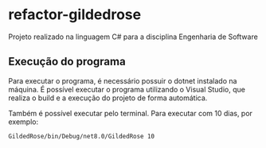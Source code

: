 # refactor-gildedrose
Projeto realizado na linguagem C# para a disciplina Engenharia de Software

## Execução do programa
Para executar o programa, é necessário possuir o dotnet instalado na máquina.
É possível executar o programa utilizando o Visual Studio, que realiza o build e a execução do projeto de forma automática.

Também é possível executar pelo terminal.
Para executar com 10 dias, por exemplo:

``` cmd
GildedRose/bin/Debug/net8.0/GildedRose 10
```
